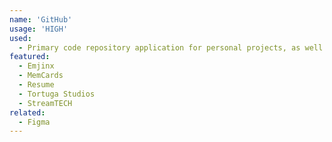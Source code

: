 ```yaml
---
name: 'GitHub'
usage: 'HIGH'
used:
  - Primary code repository application for personal projects, as well as professionally, while working on StreamTECH
featured:
  - Emjinx
  - MemCards
  - Resume
  - Tortuga Studios
  - StreamTECH
related:
  - Figma
---
```


